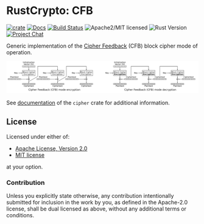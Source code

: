 # RustCrypto: CFB

[![crate][crate-image]][crate-link]
[![Docs][docs-image]][docs-link]
[![Build Status][build-image]][build-link]
![Apache2/MIT licensed][license-image]
![Rust Version][rustc-image]
[![Project Chat][chat-image]][chat-link]

Generic implementation of the [Cipher Feedback][CFB] (CFB) block cipher mode
of operation.

<img src="https://raw.githubusercontent.com/RustCrypto/media/26acc39f/img/block-modes/cfb_enc.svg" width="50%"><img src="https://raw.githubusercontent.com/RustCrypto/media/26acc39f/img/block-modes/cfb_dec.svg" width="50%">

See [documentation][cipher-doc] of the `cipher` crate for additional information.

## License

Licensed under either of:

 * [Apache License, Version 2.0](http://www.apache.org/licenses/LICENSE-2.0)
 * [MIT license](http://opensource.org/licenses/MIT)

at your option.

### Contribution

Unless you explicitly state otherwise, any contribution intentionally submitted
for inclusion in the work by you, as defined in the Apache-2.0 license, shall be
dual licensed as above, without any additional terms or conditions.

[//]: # (badges)

[crate-image]: https://img.shields.io/crates/v/cfb-mode.svg?logo=rust
[crate-link]: https://crates.io/crates/cfb-mode
[docs-image]: https://docs.rs/cfb-mode/badge.svg
[docs-link]: https://docs.rs/cfb-mode/
[license-image]: https://img.shields.io/badge/license-Apache2.0/MIT-blue.svg
[rustc-image]: https://img.shields.io/badge/rustc-1.85+-blue.svg
[chat-image]: https://img.shields.io/badge/zulip-join_chat-blue.svg
[chat-link]: https://rustcrypto.zulipchat.com/#narrow/stream/308460-block-modes
[build-image]: https://github.com/RustCrypto/block-modes/actions/workflows/cfb-mode.yaml/badge.svg
[build-link]: https://github.com/RustCrypto/block-modes/actions/workflows/cfb-mode.yaml

[//]: # (general links)

[CFB]: https://en.wikipedia.org/wiki/Block_cipher_mode_of_operation#Cipher_feedback_(CFB)
[cipher-doc]: https://docs.rs/cipher/
